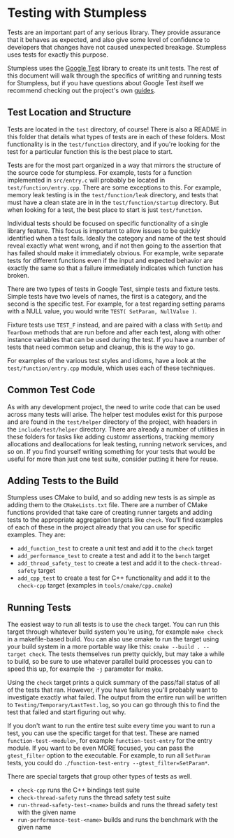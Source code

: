 # Testing with Stumpless
Tests are an important part of any serious library. They provide assurance that
it behaves as expected, and also give some level of confidence to developers
that changes have not caused unexpected breakage. Stumpless uses tests for
exactly this purpose.

Stumpless uses the [Google Test](https://github.com/google/googletest) library
to create its unit tests. The rest of this document will walk through the
specifics of writiting and running tests for Stumpless, but if you have
questions about Google Test itself we recommend checking out the project's
own [guides](https://google.github.io/googletest/).


## Test Location and Structure
Tests are located in the `test` directory, of course! There is also a README in
this folder that details what types of tests are in each of these folders. Most
functionality is in the `test/function` directory, and if you're looking for the
test for a particular function this is the best place to start.

Tests are for the most part organized in a way that mirrors the structure of the
source code for stumpless. For example, tests for a function implemented
in `src/entry.c` will probably be located in `test/function/entry.cpp`. There
are some exceptions to this. For example, memory leak testing is in the
`test/function/leak` directory, and tests that must have a clean state are in
in the `test/function/startup` directory. But when looking for a test, the best
place to start is just `test/function`.

Individual tests should be focused on specific functionality of a single library
feature. This focus is important to allow issues to be quickly identified when a
test fails. Ideally the category and name of the test should reveal exactly
what went wrong, and if not then going to the assertion that has failed should
make it immediately obvious. For example, write separate tests for different
functions even if the input and expected behavior are exactly the same so that a
failure immediately indicates which function has broken.

There are two types of tests in Google Test, simple tests and fixture tests.
Simple tests have two levels of names, the first is a category, and the second
is the specific test. For example, for a test regarding setting params with a
NULL value, you would write `TEST( SetParam, NullValue )`.

Fixture tests use `TEST_F` instead, and are paired with a class with `SetUp`
and `TearDown` methods that are run before and after each test, along with
other instance variables that can be used during the test. If you have a number
of tests that need common setup and cleanup, this is the way to go.

For examples of the various test styles and idioms, have a look at the
`test/function/entry.cpp` module, which uses each of these techniques.


## Common Test Code
As with any development project, the need to write code that can be used across
many tests will arise. The helper test modules exist for this purpose and are
found in the `test/helper` directory of the project, with headers in the
`include/test/helper` directory. There are already a number of utilities in
these folders for tasks like adding customr assertions, tracking memory
allocations and deallocations for leak testing, running network services, and
so on. If you find yourself writing something for your tests that would be
useful for more than just one test suite, consider putting it here for reuse.


## Adding Tests to the Build
Stumpless uses CMake to build, and so adding new tests is as simple as adding
them to the `CMakeLists.txt` file. There are a number of CMake functions
provided that take care of creating runner targets and adding tests to the
appropriate aggregation targets like `check`. You'll find examples of each of
these in the project already that you can use for specific examples. They are:
 * `add_function_test` to create a unit test and add it to the `check` target
 * `add_performance_test` to create a test and add it to the `bench` target
 * `add_thread_safety_test` to create a test and add it to the
   `check-thread-safety` target
 * `add_cpp_test` to create a test for C++ functionality and add it to the
   `check-cpp` target (examples in `tools/cmake/cpp.cmake`)


## Running Tests
The easiest way to run all tests is to use the `check` target. You can run this
target through whatever build system you're using, for example `make check` in a
makefile-based build. You can also use cmake to run the target using your build
system in a more portable way like this: `cmake --build . --target check`. The
tests themselves run pretty quickly, but may take a while to build, so be sure
to use whatever parallel build processes you can to speed this up, for example
the `-j` parameter for make.

Using the `check` target prints a quick summary of the pass/fail status of
all of the tests that ran. However, if you have failures you'll probably want to
investigate exactly what failed. The output from the entire run will be written
to `Testing/Temporary/LastTest.log`, so you can go through this to find the test
that failed and start figuring out why.

If you don't want to run the entire test suite every time you want to run a
test, you can use the specific target for that test. These are named
`function-test-<module>`, for example `function-test-entry` for the entry
module. If you want to be even MORE focused, you can pass the `gtest_filter`
option to the executable. For example, to run all `SetParam` tests, you could do
`./function-test-entry --gtest_filter=SetParam*`.

There are special targets that group other types of tests as well.
 * `check-cpp` runs the C++ bindings test suite
 * `check-thread-safety` runs the thread safety test suite
 * `run-thread-safety-test-<name>` builds and runs the thread safety test with
   the given name
 * `run-performance-test-<name>` builds and runs the benchmark with the given
   name
